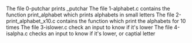 The file 0-putchar prints _putchar 
The file 1-alphabet.c contains the function print_alphabet which prints alphabets in small letters
The file 2-print_alphabet_x10.c contains the function which print the alphabets for 10 times
The file 3-islower.c check an input to know if it's lower
The file 4-isalpha.c checks an input to know if it's lower, or captial letter
